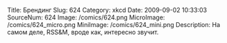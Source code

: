 Title: Брендинг 
Slug: 624 
Category: xkcd 
Date: 2009-09-02 10:33:03 
SourceNum: 624 
Image: /comics/624.png 
MicroImage: /comics/624_micro.png 
MiniImage: /comics/624_mini.png 
Description: На самом деле, RSS&M, вроде как, интересно звучит. 

